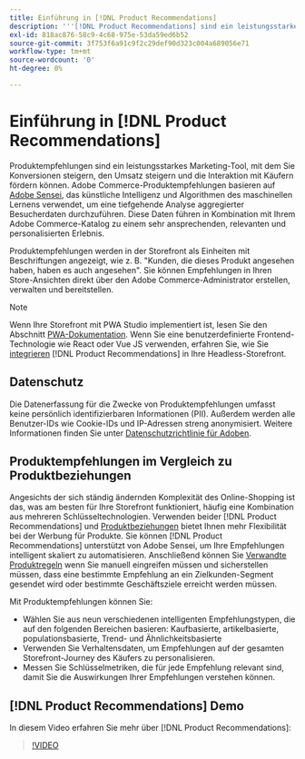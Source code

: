 ```yaml
---
title: Einführung in [!DNL Product Recommendations]
description: '''[!DNL Product Recommendations] sind ein leistungsstarkes Marketing-Tool, mit dem Sie Konversionen steigern, den Umsatz steigern und die Interaktion mit Käufern fördern können."'
exl-id: 818ac876-58c9-4c68-975e-53da59ed6b52
source-git-commit: 3f753f6a91c9f2c29def90d323c004a689056e71
workflow-type: tm+mt
source-wordcount: '0'
ht-degree: 0%

---
```


# Einführung in [!DNL Product Recommendations]

Produktempfehlungen sind ein leistungsstarkes Marketing-Tool, mit dem Sie Konversionen steigern, den Umsatz steigern und die Interaktion mit Käufern fördern können. Adobe Commerce-Produktempfehlungen basieren auf [Adobe Sensei](https://www.adobe.com/sensei.html), das künstliche Intelligenz und Algorithmen des maschinellen Lernens verwendet, um eine tiefgehende Analyse aggregierter Besucherdaten durchzuführen. Diese Daten führen in Kombination mit Ihrem Adobe Commerce-Katalog zu einem sehr ansprechenden, relevanten und personalisierten Erlebnis.

Produktempfehlungen werden in der Storefront als Einheiten mit Beschriftungen angezeigt, wie z. B. &quot;Kunden, die dieses Produkt angesehen haben, haben es auch angesehen&quot;. Sie können Empfehlungen in Ihren Store-Ansichten direkt über den Adobe Commerce-Administrator erstellen, verwalten und bereitstellen.

>[!NOTE]
>
> Wenn Ihre Storefront mit PWA Studio implementiert ist, lesen Sie den Abschnitt [PWA-Dokumentation](https://developer.adobe.com/commerce/pwa-studio/integrations/product-recommendations/). Wenn Sie eine benutzerdefinierte Frontend-Technologie wie React oder Vue JS verwenden, erfahren Sie, wie Sie [integrieren](headless.md) [!DNL Product Recommendations] in Ihre Headless-Storefront.

## Datenschutz

Die Datenerfassung für die Zwecke von Produktempfehlungen umfasst keine persönlich identifizierbaren Informationen (PII). Außerdem werden alle Benutzer-IDs wie Cookie-IDs und IP-Adressen streng anonymisiert. Weitere Informationen finden Sie unter [Datenschutzrichtlinie für Adoben](https://www.adobe.com/privacy/policy.html).

## Produktempfehlungen im Vergleich zu Produktbeziehungen

Angesichts der sich ständig ändernden Komplexität des Online-Shopping ist das, was am besten für Ihre Storefront funktioniert, häufig eine Kombination aus mehreren Schlüsseltechnologien. Verwenden beider [!DNL Product Recommendations] und [Produktbeziehungen](https://docs.magento.com/user-guide/marketing/product-relationships.html) bietet Ihnen mehr Flexibilität bei der Werbung für Produkte. Sie können [!DNL Product Recommendations] unterstützt von Adobe Sensei, um Ihre Empfehlungen intelligent skaliert zu automatisieren. Anschließend können Sie [Verwandte Produktregeln](https://docs.magento.com/user-guide/marketing/product-related-rules.html) wenn Sie manuell eingreifen müssen und sicherstellen müssen, dass eine bestimmte Empfehlung an ein Zielkunden-Segment gesendet wird oder bestimmte Geschäftsziele erreicht werden müssen.

Mit Produktempfehlungen können Sie:

- Wählen Sie aus neun verschiedenen intelligenten Empfehlungstypen, die auf den folgenden Bereichen basieren: Kaufbasierte, artikelbasierte, populationsbasierte, Trend- und Ähnlichkeitsbasierte
- Verwenden Sie Verhaltensdaten, um Empfehlungen auf der gesamten Storefront-Journey des Käufers zu personalisieren.
- Messen Sie Schlüsselmetriken, die für jede Empfehlung relevant sind, damit Sie die Auswirkungen Ihrer Empfehlungen verstehen können.

## [!DNL Product Recommendations] Demo

In diesem Video erfahren Sie mehr über [!DNL Product Recommendations]:

>[!VIDEO](https://video.tv.adobe.com/v/343991?quality=12)
